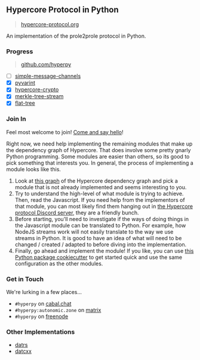 ## Hypercore Protocol in Python

> [hypercore-protocol.org](https://hypercore-protocol.org)

An implementation of the prole2prole protocol in Python.

### Progress

> [github.com/hyperpy](https://github.com/hyperpy)

- [ ] [simple-message-channels](https://github.com/Hyperpy/simple-message-channels)
- [x] [pyvarint](https://github.com/Hyperpy/pyvarint)
- [x] [hypercore-crypto](https://github.com/Hyperpy/hypercore-crypto)
- [x] [merkle-tree-stream](https://github.com/Hyperpy/merkle-tree-stream)
- [x] [flat-tree](https://github.com/Hyperpy/flat-tree)

### Join In

Feel most welcome to join! [Come and say hello](#get-in-touch)!

Right now, we need help implementing the remaining modules that make up the dependency graph of Hypercore. That does involve some pretty gnarly Python programming. Some modules are easier than others, so its good to pick something that interests you. In general, the process of implementing a module looks like this.

1. Look at [this graph](https://datcxx.github.io/hypercore.svg) of the Hypercore dependency graph and pick a module that is not already implemented and seems interesting to you.
1. Try to understand the high-level of what module is trying to achieve. Then, read the Javascript. If you need help from the implementors of that module, you can most likely find them hanging out in [the Hypercore protocol Discord server](https://discord.com/invite/ga5hxGf), they are a friendly bunch.
1. Before starting, you'll need to investigate if the ways of doing things in the Javascript module can be translated to Python. For example, how NodeJS streams work will not easily translate to the way we use streams in Python. It is good to have an idea of what will need to be changed / created / adapted to before diving into the implementation.
1. Finally, go ahead and implement the module! If you like, you can use [this Python package cookiecutter](https://git.autonomic.zone/decentral1se/pypkgtemplate) to get started quick and use the same configuration as the other modules.

### Get in Touch

We're lurking in a few places...

- `#hyperpy` on [cabal.chat](https://cabal.chat/)
- `#hyperpy:autonomic.zone` on [matrix](https://riot.im/app/)
- `#hyperpy` on [freenode](https://webchat.freenode.net/)

### Other Implementations

- [datrs](https://github.com/datrs/)
- [datcxx](https://datcxx.github.io/)
